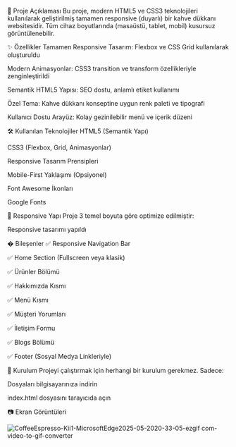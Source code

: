 📌 Proje Açıklaması
Bu proje, modern HTML5 ve CSS3 teknolojileri kullanılarak geliştirilmiş tamamen responsive (duyarlı) bir kahve dükkanı websitesidir. Tüm cihaz boyutlarında (masaüstü, tablet, mobil) kusursuz görüntülenebilir.

✨ Özellikler
Tamamen Responsive Tasarım: Flexbox ve CSS Grid kullanılarak oluşturuldu

Modern Animasyonlar: CSS3 transition ve transform özellikleriyle zenginleştirildi

Semantik HTML5 Yapısı: SEO dostu, anlamlı etiket kullanımı

Özel Tema: Kahve dükkanı konseptine uygun renk paleti ve tipografi

Kullanıcı Dostu Arayüz: Kolay gezinilebilir menü ve içerik düzeni

🛠 Kullanılan Teknolojiler
HTML5 (Semantik Yapı)

CSS3 (Flexbox, Grid, Animasyonlar)

Responsive Tasarım Prensipleri

Mobile-First Yaklaşımı (Opsiyonel)

Font Awesome İkonları

Google Fonts

📱 Responsive Yapı
Proje 3 temel boyuta göre optimize edilmiştir:

Responsive tasarımı yapıldı

� Bileşenler
✅ Responsive Navigation Bar

✅ Home Section (Fullscreen veya klasik)

✅ Ürünler Bölümü

✅ Hakkımızda Kısmı

✅ Menü Kısmı

✅ Müşteri Yorumları

✅ İletişim Formu

✅ Blogs Bölümü

✅ Footer (Sosyal Medya Linkleriyle)

🚀 Kurulum
Projeyi çalıştırmak için herhangi bir kurulum gerekmez. Sadece:

Dosyaları bilgisayarınıza indirin

index.html dosyasını tarayıcıda açın


📷 Ekran Görüntüleri

![CoffeeEspresso-Kii1-MicrosoftEdge2025-05-2020-33-05-ezgif com-video-to-gif-converter](https://github.com/user-attachments/assets/194a80ee-435a-4ad0-89e8-1461f8c4ded9)

